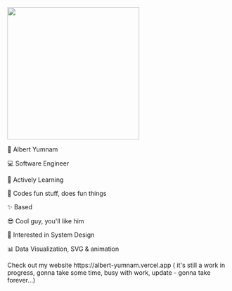 <div id="header" align="left">
  <img src="https://media.giphy.com/media/wFCjddvAFptIID1YuM/giphy.gif" width="300"/>
</div>    
 
<p>🐸 Albert Yumnam</p> 
<p>💻 Software Engineer</p>
<p>📖 Actively Learning</p>
<p>💖 Codes fun stuff, does fun things</p>
<p>✨ Based</p>
<p>😎 Cool guy, you'll like him</p>
<p>🤖 Interested in System Design</p>
<p>📊 Data Visualization, SVG & animation</p>
Check out my website https://albert-yumnam.vercel.app ( it's still a work in progress, gonna take some time, busy with work, update - gonna take forever...)
  
  
   
  
   
  
  
